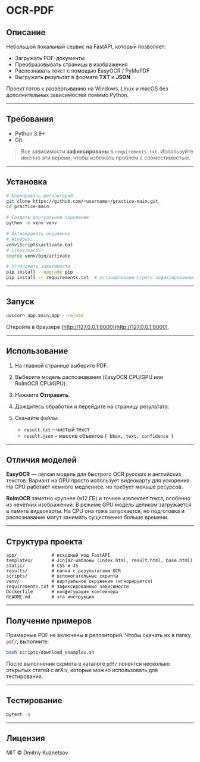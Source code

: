 # OCR‑PDF

## Описание

Небольшой локальный сервис на FastAPI, который позволяет:

* Загружать PDF-документы
* Преобразовывать страницы в изображения
* Распознавать текст с помощью EasyOCR / PyMuPDF
* Выгружать результат в формате **TXT** и **JSON**

Проект готов к развёртыванию на Windows, Linux и macOS без дополнительных зависимостей помимо Python.

---

## Требования

* Python 3.9+
* Git

> Все зависимости **зафиксированы** в `requirements.txt`.
> Используйте именно эти версии, чтобы избежать проблем с совместимостью.

---

## Установка

```bash
# Клонировать репозиторий
git clone https://github.com/<username>/practice-main.git
cd practice-main

# Создать виртуальное окружение
python -m venv venv

# Активировать окружение
# Windows:
venv\Scripts\activate.bat
# Linux/macOS:
source venv/bin/activate

# Установить зависимости
pip install --upgrade pip
pip install -r requirements.txt  # устанавливаем строго зафиксированные версии
```

---

## Запуск

```bash
uvicorn app.main:app --reload
```

Откройте в браузере [http://127.0.0.1:8000](http://127.0.0.1:8000).

---

## Использование

1. На главной странице выберите PDF.
2. Выберите модель распознавания (EasyOCR CPU/GPU или RolmOCR CPU/GPU).
3. Нажмите **Отправить**.
4. Дождитесь обработки и перейдите на страницу результата.
5. Скачайте файлы:

   * `result.txt` – чистый текст
   * `result.json` – массив объектов `{ bbox, text, confidence }`

---

## Отличия моделей

**EasyOCR** — лёгкая модель для быстрого OCR русских и английских текстов. Вариант
на GPU просто использует видеокарту для ускорения. На CPU работает немного
медленнее, но требует меньше ресурсов.

**RolmOCR** заметно крупнее (≈12 ГБ) и точнее извлекает текст, особенно из
нечётких изображений. В режиме GPU модель целиком загружается в память
видеокарты. На CPU она тоже запускается, но подготовка и распознавание могут
занимать существенно больше времени.

---

## Структура проекта

```
app/             # исходный код FastAPI
templates/       # Jinja2‑шаблоны (index.html, result.html, base.html)
static/          # CSS и JS
results/         # папка с результатами OCR
scripts/         # вспомогательные скрипты
venv/            # виртуальное окружение (игнорируется)
requirements.txt # зафиксированные зависимости
Dockerfile       # конфигурация контейнера
README.md        # эта инструкция
```

---

## Получение примеров

Примерные PDF не включены в репозиторий. Чтобы скачать их в папку `pdf/`, выполните:

```bash
bash scripts/download_examples.sh
```

После выполнения скрипта в каталоге `pdf/` появятся несколько открытых статей с arXiv, которые можно использовать для тестирования.

---

## Тестирование

```bash
pytest -q
```

---

## Лицензия

MIT © Dmitriy Kuznetsov
